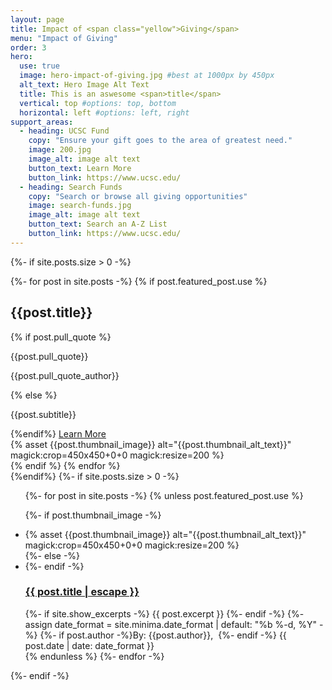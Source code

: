```yaml
---
layout: page
title: Impact of <span class="yellow">Giving</span>
menu: "Impact of Giving"
order: 3
hero:
  use: true
  image: hero-impact-of-giving.jpg #best at 1000px by 450px
  alt_text: Hero Image Alt Text
  title: This is an aswesome <span>title</span>
  vertical: top #options: top, bottom
  horizontal: left #options: left, right
support_areas:
  - heading: UCSC Fund
    copy: "Ensure your gift goes to the area of greatest need."
    image: 200.jpg
    image_alt: image alt text
    button_text: Learn More
    button_link: https://www.ucsc.edu/
  - heading: Search Funds
    copy: "Search or browse all giving opportunities"
    image: search-funds.jpg
    image_alt: image alt text
    button_text: Search an A-Z List
    button_link: https://www.ucsc.edu/
---
```

{%- if site.posts.size > 0 -%}
<section class="cta two-col-grid">
{%- for post in site.posts -%}
{% if post.featured_post.use %}

<div class="grid-cell">
  <div class="container">
    <div class="copy">
      <h2>{{post.title}}</h2>
      {% if post.pull_quote %}
      <p>{{post.pull_quote}}</p>
      <p>{{post.pull_quote_author}}</p>
      {% else %}
      <p>{{post.subtitle}}</p>
      {%endif%}
      <a href="{{post.url}}" class="yellow-pill">Learn More</a>
    </div>
      {% asset {{post.thumbnail_image}} alt="{{post.thumbnail_alt_text}}" magick:crop=450x450+0+0 magick:resize=200 %}
  </div>
</div>
 {% endif %}
 {% endfor %}
 </section>
 {%endif%}
 {%- if site.posts.size > 0 -%}

<ul class="post-list">
 {%- for post in site.posts -%}
{% unless post.featured_post.use %}

{%- if post.thumbnail_image -%}
<li class="post-list-grid">
<div class="post-list-image">{% asset {{post.thumbnail_image}} alt="{{post.thumbnail_alt_text}}" magick:crop=450x450+0+0 magick:resize=200 %}</div>
<div class="post-list-copy">
{%- else -%}
<li>
<div class="post-list-copy">
{%- endif -%}
  <h3>
    <a class="post-link" href="{{ post.url | relative_url }}">
      {{ post.title | escape }}
    </a>
  </h3>
  {%- if site.show_excerpts -%}
    {{ post.excerpt }}
  {%- endif -%}
  {%- assign date_format = site.minima.date_format | default: "%b %-d, %Y" -%}
  <span class="post-meta">{%- if post.author -%}By: <span itemprop="author">{{post.author}},&nbsp;</span> {%- endif -%} {{ post.date | date: date_format }}</span>
</div>
</li>
{% endunless %}
{%- endfor -%}
</ul>
{%- endif -%}
